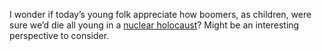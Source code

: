 I wonder if today’s young folk appreciate how boomers, as children, were sure we’d die all young in a <a href="https://en.wikipedia.org/wiki/Nuclear_holocaust">nuclear holocaust</a>? Might be an interesting perspective to consider.
